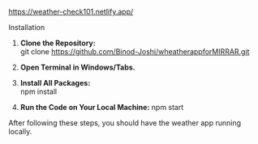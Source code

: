 https://weather-check101.netlify.app/     

Installation    

1. **Clone the Repository:**   
    git clone https://github.com/Binod-Joshi/wheatherappforMIRRAR.git   

2. **Open Terminal in Windows/Tabs.**   

3. **Install All Packages:**   
    npm install  
   
5. **Run the Code on Your Local Machine:**
    npm start  

After following these steps, you should have the weather app running locally.

 
